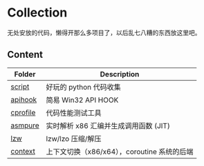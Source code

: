 # Collection

无处安放的代码，懒得开那么多项目了，以后乱七八糟的东西放这里吧。

## Content

| Folder | Description |
|--------|-------------|
| [script](https://github.com/skywind3000/collection/tree/master/script) | 好玩的 python 代码收集 |
| [apihook](https://github.com/skywind3000/collection/tree/master/apihook) | 简易 Win32 API HOOK |
| [cprofile](https://github.com/skywind3000/collection/tree/master/cprofile) | 代码性能测试工具 |
| [asmpure](https://github.com/skywind3000/collection/tree/master/asmpure) | 实时解析 x86 汇编并生成调用函数 (JIT) |
| [lzw](https://github.com/skywind3000/collection/tree/master/lzw) | lzw/lzo 压缩/解压 |
| [context](https://github.com/skywind3000/collection/tree/master/context) | 上下文切换（x86/x64），coroutine 系统的后端 |


